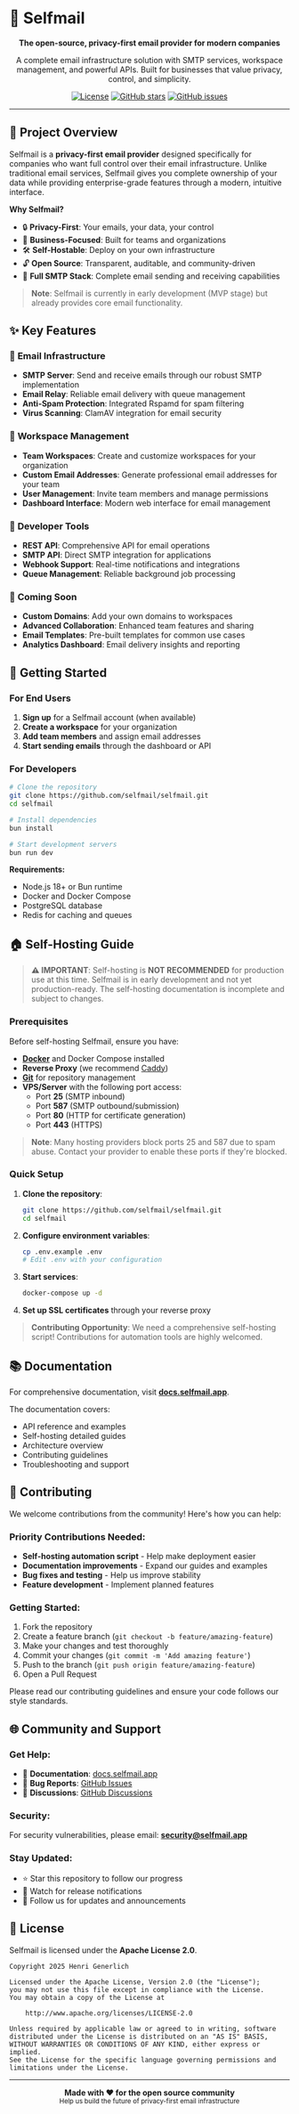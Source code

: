# 📧 Selfmail

<div align="center">
  <strong>The open-source, privacy-first email provider for modern companies</strong>
</div>

<p align="center">
  A complete email infrastructure solution with SMTP services, workspace management, and powerful APIs. 
  Built for businesses that value privacy, control, and simplicity.
</p>

<div align="center">

[![License](https://img.shields.io/badge/License-Apache%202.0-blue.svg)](https://opensource.org/licenses/Apache-2.0)
[![GitHub stars](https://img.shields.io/github/stars/selfmail/selfmail)](https://github.com/selfmail/selfmail/stargazers)
[![GitHub issues](https://img.shields.io/github/issues/selfmail/selfmail)](https://github.com/selfmail/selfmail/issues)

</div>

---

## 🚀 Project Overview

Selfmail is a **privacy-first email provider** designed specifically for companies who want full control over their email infrastructure. Unlike traditional email services, Selfmail gives you complete ownership of your data while providing enterprise-grade features through a modern, intuitive interface.

**Why Selfmail?**
- 🔒 **Privacy-First**: Your emails, your data, your control
- 🏢 **Business-Focused**: Built for teams and organizations
- 🛠️ **Self-Hostable**: Deploy on your own infrastructure
- 🔓 **Open Source**: Transparent, auditable, and community-driven
- 📧 **Full SMTP Stack**: Complete email sending and receiving capabilities

> **Note**: Selfmail is currently in early development (MVP stage) but already provides core email functionality.

## ✨ Key Features

### 📨 **Email Infrastructure**
- **SMTP Server**: Send and receive emails through our robust SMTP implementation
- **Email Relay**: Reliable email delivery with queue management
- **Anti-Spam Protection**: Integrated Rspamd for spam filtering
- **Virus Scanning**: ClamAV integration for email security

### 🏢 **Workspace Management**
- **Team Workspaces**: Create and customize workspaces for your organization
- **Custom Email Addresses**: Generate professional email addresses for your team
- **User Management**: Invite team members and manage permissions
- **Dashboard Interface**: Modern web interface for email management

### 🔧 **Developer Tools**
- **REST API**: Comprehensive API for email operations
- **SMTP API**: Direct SMTP integration for applications
- **Webhook Support**: Real-time notifications and integrations
- **Queue Management**: Reliable background job processing

### 🚀 **Coming Soon**
- **Custom Domains**: Add your own domains to workspaces
- **Advanced Collaboration**: Enhanced team features and sharing
- **Email Templates**: Pre-built templates for common use cases
- **Analytics Dashboard**: Email delivery insights and reporting

## 🏁 Getting Started

### For End Users

1. **Sign up** for a Selfmail account (when available)
2. **Create a workspace** for your organization
3. **Add team members** and assign email addresses
4. **Start sending emails** through the dashboard or API

### For Developers

```bash
# Clone the repository
git clone https://github.com/selfmail/selfmail.git
cd selfmail

# Install dependencies
bun install

# Start development servers
bun run dev
```

**Requirements:**
- Node.js 18+ or Bun runtime
- Docker and Docker Compose
- PostgreSQL database
- Redis for caching and queues

## 🏠 Self-Hosting Guide

> **⚠️ IMPORTANT**: Self-hosting is **NOT RECOMMENDED** for production use at this time. Selfmail is in early development and not yet production-ready. The self-hosting documentation is incomplete and subject to changes.

### Prerequisites

Before self-hosting Selfmail, ensure you have:

- **[Docker](https://docker.com)** and Docker Compose installed
- **Reverse Proxy** (we recommend [Caddy](https://caddyserver.com))
- **[Git](https://git-scm.com/)** for repository management
- **VPS/Server** with the following port access:
  - Port **25** (SMTP inbound)
  - Port **587** (SMTP outbound/submission)  
  - Port **80** (HTTP for certificate generation)
  - Port **443** (HTTPS)

> **Note**: Many hosting providers block ports 25 and 587 due to spam abuse. Contact your provider to enable these ports if they're blocked.

### Quick Setup

1. **Clone the repository**:
   ```bash
   git clone https://github.com/selfmail/selfmail.git
   cd selfmail
   ```

2. **Configure environment variables**:
   ```bash
   cp .env.example .env
   # Edit .env with your configuration
   ```

3. **Start services**:
   ```bash
   docker-compose up -d
   ```

4. **Set up SSL certificates** through your reverse proxy

> **Contributing Opportunity**: We need a comprehensive self-hosting script! Contributions for automation tools are highly welcomed.

## 📚 Documentation

For comprehensive documentation, visit **[docs.selfmail.app](https://docs.selfmail.app)**.

The documentation covers:
- API reference and examples
- Self-hosting detailed guides  
- Architecture overview
- Contributing guidelines
- Troubleshooting and support

## 🤝 Contributing

We welcome contributions from the community! Here's how you can help:

### Priority Contributions Needed:
- **Self-hosting automation script** - Help make deployment easier
- **Documentation improvements** - Expand our guides and examples
- **Bug fixes and testing** - Help us improve stability
- **Feature development** - Implement planned features

### Getting Started:
1. Fork the repository
2. Create a feature branch (`git checkout -b feature/amazing-feature`)
3. Make your changes and test thoroughly
4. Commit your changes (`git commit -m 'Add amazing feature'`)
5. Push to the branch (`git push origin feature/amazing-feature`)
6. Open a Pull Request

Please read our contributing guidelines and ensure your code follows our style standards.

## 🌐 Community and Support

### Get Help:
- 📖 **Documentation**: [docs.selfmail.app](https://docs.selfmail.app)
- 🐛 **Bug Reports**: [GitHub Issues](https://github.com/selfmail/selfmail/issues)
- 💬 **Discussions**: [GitHub Discussions](https://github.com/selfmail/selfmail/discussions)

### Security:
For security vulnerabilities, please email: **security@selfmail.app**

### Stay Updated:
- ⭐ Star this repository to follow our progress
- 👀 Watch for release notifications
- 📱 Follow us for updates and announcements

## 📄 License

Selfmail is licensed under the **Apache License 2.0**.

```
Copyright 2025 Henri Generlich

Licensed under the Apache License, Version 2.0 (the "License");
you may not use this file except in compliance with the License.
You may obtain a copy of the License at

    http://www.apache.org/licenses/LICENSE-2.0

Unless required by applicable law or agreed to in writing, software
distributed under the License is distributed on an "AS IS" BASIS,
WITHOUT WARRANTIES OR CONDITIONS OF ANY KIND, either express or implied.
See the License for the specific language governing permissions and
limitations under the License.
```

---

<div align="center">
  <strong>Made with ❤️ for the open source community</strong><br>
  <sub>Help us build the future of privacy-first email infrastructure</sub>
</div>

